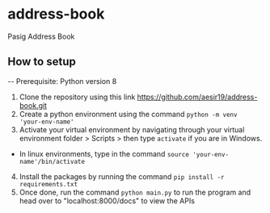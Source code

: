 # address-book
Pasig Address Book


## How to setup
-- Prerequisite: Python version 8
1. Clone the repository using this link https://github.com/aesir19/address-book.git
2. Create a python environment using the command `python -m venv 'your-env-name'`
3. Activate your virtual environment by navigating through your virtual environment folder > Scripts > then type `activate` if you are in Windows.
- In linux environments, type in the command `source 'your-env-name'/bin/activate`
4. Install the packages by running the command `pip install -r requirements.txt`
5. Once done, run the command `python main.py` to run the program and head over to "localhost:8000/docs" to view the APIs